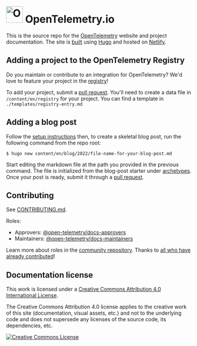 # <img src="https://opentelemetry.io/img/logos/opentelemetry-logo-nav.png" alt="OpenTelemetry Icon" width="45" height=""> OpenTelemetry.io

This is the source repo for the [OpenTelemetry][] website and project
documentation. The site is [built][CONTRIBUTING.md] using [Hugo][] and hosted on
[Netlify][].

## Adding a project to the OpenTelemetry Registry

Do you maintain or contribute to an integration for OpenTelemetry? We'd love to
feature your project in the [registry][]!

To add your project, submit a [pull request][PR]. You'll need to create a data
file in `/content/en/registry` for your project. You can find a template in
`./templates/registry-entry.md`

## Adding a blog post

Follow the [setup instructions][CONTRIBUTING.md] then, to create a skeletal blog
post, run the following command from the repo root:

```console
$ hugo new content/en/blog/2022/file-name-for-your-blog-post.md
```

Start editing the markdown file at the path you provided in the previous
command. The file is initialized from the blog-post starter under
[archetypes](archetypes). Once your post is ready, submit it through a [pull
request][PR].

## Contributing

See [CONTRIBUTING.md][].

Roles:
- Approvers: [@open-telemetry/docs-approvers][]
- Maintainers: [@open-telemetry/docs-maintainers][]

Learn more about roles in the [community repository][]. Thanks to [all who have
already contributed][contributors]!

## Documentation license

This work is licensed under a <a rel="license"
href="http://creativecommons.org/licenses/by/4.0/">Creative Commons Attribution
4.0 International License</a>.

The Creative Commons Attribution 4.0 license applies to the creative work of
this site (documentation, visual assets, etc.) and not to the underlying code
and does not supersede any licenses of the source code, its dependencies, etc.

<a rel="license" href="http://creativecommons.org/licenses/by/4.0/">
  <img alt="Creative Commons License" src="https://i.creativecommons.org/l/by/4.0/88x31.png" />
</a>

[@open-telemetry/docs-approvers]: https://github.com/orgs/open-telemetry/teams/docs-approvers
[@open-telemetry/docs-maintainers]: https://github.com/orgs/open-telemetry/teams/docs-maintainers
[community repository]: https://github.com/open-telemetry/community/blob/main/community-membership.md
[CONTRIBUTING.md]: CONTRIBUTING.md
[contributors]: https://github.com/open-telemetry/opentelemetry.io/graphs/contributors
[Hugo]: https://gohugo.io
[Netlify]: https://netlify.com
[OpenTelemetry]: https://opentelemetry.io
[PR]: https://docs.github.com/en/pull-requests/collaborating-with-pull-requests/proposing-changes-to-your-work-with-pull-requests/creating-a-pull-request
[registry]: https://opentelemetry.io/registry/
